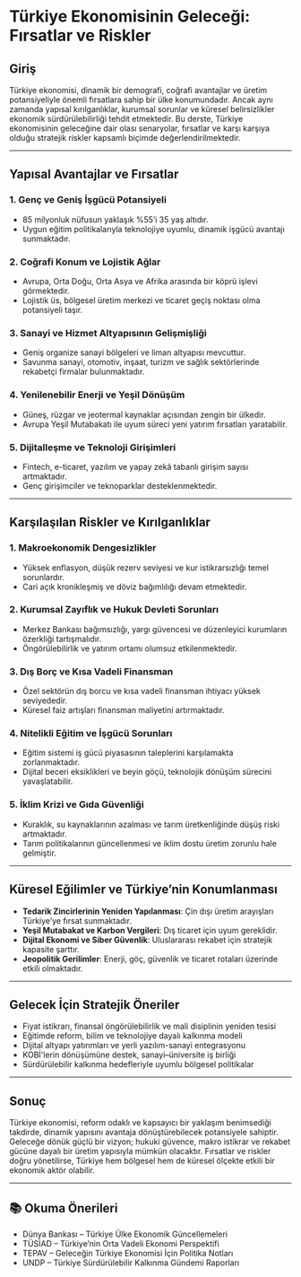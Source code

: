 # Türkiye Ekonomisinin Geleceği: Fırsatlar ve Riskler

## Giriş

Türkiye ekonomisi, dinamik bir demografi, coğrafi avantajlar ve üretim potansiyeliyle önemli fırsatlara sahip bir ülke konumundadır. Ancak aynı zamanda yapısal kırılganlıklar, kurumsal sorunlar ve küresel belirsizlikler ekonomik sürdürülebilirliği tehdit etmektedir. Bu derste, Türkiye ekonomisinin geleceğine dair olası senaryolar, fırsatlar ve karşı karşıya olduğu stratejik riskler kapsamlı biçimde değerlendirilmektedir.

---

## Yapısal Avantajlar ve Fırsatlar

### 1. Genç ve Geniş İşgücü Potansiyeli

- 85 milyonluk nüfusun yaklaşık %55’i 35 yaş altıdır.
- Uygun eğitim politikalarıyla teknolojiye uyumlu, dinamik işgücü avantajı sunmaktadır.

### 2. Coğrafi Konum ve Lojistik Ağlar

- Avrupa, Orta Doğu, Orta Asya ve Afrika arasında bir köprü işlevi görmektedir.
- Lojistik üs, bölgesel üretim merkezi ve ticaret geçiş noktası olma potansiyeli taşır.

### 3. Sanayi ve Hizmet Altyapısının Gelişmişliği

- Geniş organize sanayi bölgeleri ve liman altyapısı mevcuttur.
- Savunma sanayi, otomotiv, inşaat, turizm ve sağlık sektörlerinde rekabetçi firmalar bulunmaktadır.

### 4. Yenilenebilir Enerji ve Yeşil Dönüşüm

- Güneş, rüzgar ve jeotermal kaynaklar açısından zengin bir ülkedir.
- Avrupa Yeşil Mutabakatı ile uyum süreci yeni yatırım fırsatları yaratabilir.

### 5. Dijitalleşme ve Teknoloji Girişimleri

- Fintech, e-ticaret, yazılım ve yapay zekâ tabanlı girişim sayısı artmaktadır.
- Genç girişimciler ve teknoparklar desteklenmektedir.

---

## Karşılaşılan Riskler ve Kırılganlıklar

### 1. Makroekonomik Dengesizlikler

- Yüksek enflasyon, düşük rezerv seviyesi ve kur istikrarsızlığı temel sorunlardır.
- Cari açık kronikleşmiş ve döviz bağımlılığı devam etmektedir.

### 2. Kurumsal Zayıflık ve Hukuk Devleti Sorunları

- Merkez Bankası bağımsızlığı, yargı güvencesi ve düzenleyici kurumların özerkliği tartışmalıdır.
- Öngörülebilirlik ve yatırım ortamı olumsuz etkilenmektedir.

### 3. Dış Borç ve Kısa Vadeli Finansman

- Özel sektörün dış borcu ve kısa vadeli finansman ihtiyacı yüksek seviyededir.
- Küresel faiz artışları finansman maliyetini artırmaktadır.

### 4. Nitelikli Eğitim ve İşgücü Sorunları

- Eğitim sistemi iş gücü piyasasının taleplerini karşılamakta zorlanmaktadır.
- Dijital beceri eksiklikleri ve beyin göçü, teknolojik dönüşüm sürecini yavaşlatabilir.

### 5. İklim Krizi ve Gıda Güvenliği

- Kuraklık, su kaynaklarının azalması ve tarım üretkenliğinde düşüş riski artmaktadır.
- Tarım politikalarının güncellenmesi ve iklim dostu üretim zorunlu hale gelmiştir.

---

## Küresel Eğilimler ve Türkiye’nin Konumlanması

- **Tedarik Zincirlerinin Yeniden Yapılanması**: Çin dışı üretim arayışları Türkiye’ye fırsat sunmaktadır.
- **Yeşil Mutabakat ve Karbon Vergileri**: Dış ticaret için uyum gereklidir.
- **Dijital Ekonomi ve Siber Güvenlik**: Uluslararası rekabet için stratejik kapasite şarttır.
- **Jeopolitik Gerilimler**: Enerji, göç, güvenlik ve ticaret rotaları üzerinde etkili olmaktadır.

---

## Gelecek İçin Stratejik Öneriler

- Fiyat istikrarı, finansal öngörülebilirlik ve mali disiplinin yeniden tesisi
- Eğitimde reform, bilim ve teknolojiye dayalı kalkınma modeli
- Dijital altyapı yatırımları ve yerli yazılım-sanayi entegrasyonu
- KOBİ'lerin dönüşümüne destek, sanayi–üniversite iş birliği
- Sürdürülebilir kalkınma hedefleriyle uyumlu bölgesel politikalar

---

## Sonuç

Türkiye ekonomisi, reform odaklı ve kapsayıcı bir yaklaşım benimsediği takdirde, dinamik yapısını avantaja dönüştürebilecek potansiyele sahiptir. Geleceğe dönük güçlü bir vizyon; hukuki güvence, makro istikrar ve rekabet gücüne dayalı bir üretim yapısıyla mümkün olacaktır. Fırsatlar ve riskler doğru yönetilirse, Türkiye hem bölgesel hem de küresel ölçekte etkili bir ekonomik aktör olabilir.

---

## 📚 Okuma Önerileri

- Dünya Bankası – Türkiye Ülke Ekonomik Güncellemeleri
- TÜSİAD – Türkiye’nin Orta Vadeli Ekonomi Perspektifi
- TEPAV – Geleceğin Türkiye Ekonomisi İçin Politika Notları
- UNDP – Türkiye Sürdürülebilir Kalkınma Gündemi Raporları
